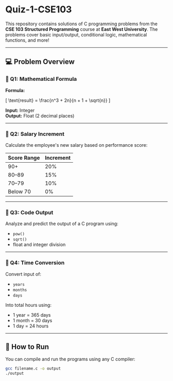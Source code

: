 # Quiz-1-CSE103

This repository contains solutions of C programming problems from the **CSE 103 Structured Programming** course at **East West University**. The problems cover basic input/output, conditional logic, mathematical functions, and more!

---

## 💻 Problem Overview

### 🔹 Q1: Mathematical Formula

**Formula:**

\[
\text{result} = \frac{n^3 + 2n}{n + 1 + \sqrt{n}}
\]

**Input:** Integer  
**Output:** Float (2 decimal places)

---

### 🔹 Q2: Salary Increment

Calculate the employee's new salary based on performance score:

| Score Range | Increment |
|-------------|-----------|
| 90+         | 20%       |
| 80–89       | 15%       |
| 70–79       | 10%       |
| Below 70    | 0%        |

---

### 🔹 Q3: Code Output

Analyze and predict the output of a C program using:
- `pow()`
- `sqrt()`
- float and integer division

---


### 🔹 Q4: Time Conversion

Convert input of:
- `years`
- `months`
- `days`

Into total hours using:
- 1 year = 365 days
- 1 month = 30 days
- 1 day = 24 hours

---

## 🚀 How to Run

You can compile and run the programs using any C compiler:

```bash
gcc filename.c -o output
./output
